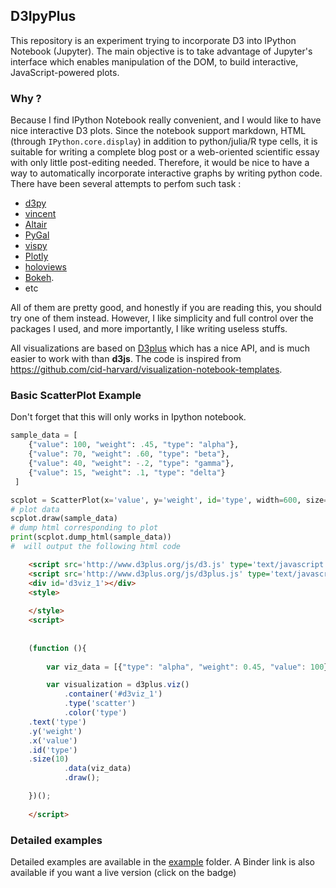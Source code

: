 ## D3IpyPlus

This repository is an experiment trying to incorporate D3 into IPython Notebook (Jupyter). The main objective is to take advantage of Jupyter's interface which enables manipulation of the DOM, to build interactive, JavaScript-powered plots. 

### Why ?

Because I find  IPython Notebook really convenient, and I would like to have nice interactive D3 plots. 
Since the notebook support markdown, HTML (through ```IPython.core.display```) in addition to python/julia/R type cells, it is suitable for writing a complete blog post or a web-oriented scientific essay with only little post-editing needed. Therefore, it would be nice to have a way to automatically incorporate interactive graphs by writing python code. There have been several attempts to perfom such task :

- [d3py](https://github.com/mikedewar/d3py)
- [vincent](https://github.com/wrobstory/vincent/)
- [Altair](https://github.com/altair-viz/altair_notebooks)
- [PyGal](http://pygal.org/en/stable/)
- [vispy](https://github.com/vispy/vispy)
- [Plotly](https://plot.ly/python/ipython-notebook-tutorial/)
- [holoviews](https://holoviews.org)
- [Bokeh](https://bokeh.pydata.org/en/latest/). 
- etc

All of them are pretty good, and honestly if you are reading this, you should try one of them instead. However, I like simplicity and full control over the packages I used, and more importantly, I like writing useless stuffs. 

All visualizations are based on [D3plus](https://d3plus.org) which has a nice API, and is much easier to work with than __d3js__. The code is inspired from https://github.com/cid-harvard/visualization-notebook-templates. 


### Basic ScatterPlot Example

Don't forget that this will only works in Ipython notebook.

```python
sample_data = [
    {"value": 100, "weight": .45, "type": "alpha"},
    {"value": 70, "weight": .60, "type": "beta"},
    {"value": 40, "weight": -.2, "type": "gamma"},
    {"value": 15, "weight": .1, "type": "delta"}
 ]

scplot = ScatterPlot(x='value', y='weight', id='type', width=600, size=10)
# plot data
scplot.draw(sample_data)
# dump html corresponding to plot
print(scplot.dump_html(sample_data))
#  will output the following html code
```
```html
    <script src='http://www.d3plus.org/js/d3.js' type='text/javascript'></script>
    <script src='http://www.d3plus.org/js/d3plus.js' type='text/javascript'></script>
    <div id='d3viz_1'></div>
    <style>
        
    </style>
    <script>
        
        
    (function (){
        
        var viz_data = [{"type": "alpha", "weight": 0.45, "value": 100}, {"type": "beta", "weight": 0.6, "value": 70}, {"type": "gamma", "weight": -0.2, "value": 40}, {"type": "delta", "weight": 0.1, "value": 15}];

        var visualization = d3plus.viz()
            .container('#d3viz_1')
            .type('scatter')
            .color('type')
	.text('type')
	.y('weight')
	.x('value')
	.id('type')
	.size(10)
            .data(viz_data)
            .draw();

    })();
    
    </script>
```

### Detailed examples

Detailed examples are available in the [example](/example) folder. A Binder link is also available if you want a live version (click on the badge)







